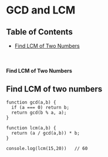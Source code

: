 # GCD and LCM

## Table of Contents

- [Find LCM of Two Numbers](#find-lcm-of-two-numbers)

<br/>

#### Find LCM of Two Numbers
## <a name="find-lcm-of-two-numbers"></a>Find LCM of two numbers

```
function gcd(a,b) {
  if (a === 0) return b;
  return gcd(b % a, a);
}

function lcm(a,b) {
  return (a / gcd(a,b)) * b;
}

console.log(lcm(15,20))   // 60
```
